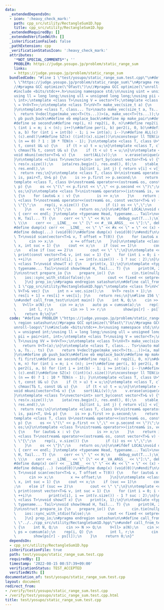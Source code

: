 ```yaml
---
data:
  _extendedDependsOn:
  - icon: ':heavy_check_mark:'
    path: cpp_src/utility/RectangleSum1D.hpp
    title: cpp_src/utility/RectangleSum1D.hpp
  _extendedRequiredBy: []
  _extendedVerifiedWith: []
  _isVerificationFailed: false
  _pathExtension: cpp
  _verificationStatusIcon: ':heavy_check_mark:'
  attributes:
    '*NOT_SPECIAL_COMMENTS*': ''
    PROBLEM: https://judge.yosupo.jp/problem/static_range_sum
    links:
    - https://judge.yosupo.jp/problem/static_range_sum
  bundledCode: "#line 1 \"test/yosupo/static_range_sum.test.cpp\"\n#define PROBLEM\
    \ \"https://judge.yosupo.jp/problem/static_range_sum\"\n#pragma region satashun\n\
    //#pragma GCC optimize(\"Ofast\")\n//#pragma GCC optimize(\"unroll-loops\")\n\
    #include <bits/stdc++.h>\nusing namespace std;\n\nusing uint = unsigned int;\n\
    using ll = long long;\nusing ull = unsigned long long;\nusing pii = pair<int,\
    \ int>;\ntemplate <class T>\nusing V = vector<T>;\ntemplate <class T>\nusing VV\
    \ = V<V<T>>;\n\ntemplate <class T>\nV<T> make_vec(size_t a) {\n    return V<T>(a);\n\
    }\n\ntemplate <class T, class... Ts>\nauto make_vec(size_t a, Ts... ts) {\n  \
    \  return V<decltype(make_vec<T>(ts...))>(a, make_vec<T>(ts...));\n}\n\n#define\
    \ pb push_back\n#define eb emplace_back\n#define mp make_pair\n#define fi first\n\
    #define se second\n#define rep(i, n) rep2(i, 0, n)\n#define rep2(i, m, n) for\
    \ (int i = m; i < (n); i++)\n#define per(i, b) per2(i, 0, b)\n#define per2(i,\
    \ a, b) for (int i = int(b) - 1; i >= int(a); i--)\n#define ALL(c) (c).begin(),\
    \ (c).end()\n#define SZ(x) ((int)(x).size())\n\nconstexpr ll TEN(int n) { return\
    \ (n == 0) ? 1 : 10 * TEN(n - 1); }\n\ntemplate <class T, class U>\nvoid chmin(T&\
    \ t, const U& u) {\n    if (t > u) t = u;\n}\ntemplate <class T, class U>\nvoid\
    \ chmax(T& t, const U& u) {\n    if (t < u) t = u;\n}\n\ntemplate <class T>\n\
    void mkuni(vector<T>& v) {\n    sort(ALL(v));\n    v.erase(unique(ALL(v)), end(v));\n\
    }\n\ntemplate <class T>\nvector<int> sort_by(const vector<T>& v) {\n    vector<int>\
    \ res(v.size());\n    iota(res.begin(), res.end(), 0);\n    stable_sort(res.begin(),\
    \ res.end(),\n                [&](int i, int j) { return v[i] < v[j]; });\n  \
    \  return res;\n}\n\ntemplate <class T, class U>\nistream& operator>>(istream&\
    \ is, pair<T, U>& p) {\n    is >> p.first >> p.second;\n    return is;\n}\n\n\
    template <class T, class U>\nostream& operator<<(ostream& os, const pair<T, U>&\
    \ p) {\n    os << \"(\" << p.first << \",\" << p.second << \")\";\n    return\
    \ os;\n}\n\ntemplate <class T>\nistream& operator>>(istream& is, vector<T>& v)\
    \ {\n    for (auto& x : v) {\n        is >> x;\n    }\n    return is;\n}\n\ntemplate\
    \ <class T>\nostream& operator<<(ostream& os, const vector<T>& v) {\n    os <<\
    \ \"{\";\n    rep(i, v.size()) {\n        if (i) os << \",\";\n        os << v[i];\n\
    \    }\n    os << \"}\";\n    return os;\n}\n\n#ifdef LOCAL\nvoid debug_out()\
    \ { cerr << endl; }\ntemplate <typename Head, typename... Tail>\nvoid debug_out(Head\
    \ H, Tail... T) {\n    cerr << \" \" << H;\n    debug_out(T...);\n}\n#define debug(...)\
    \ \\\n    cerr << __LINE__ << \" [\" << #__VA_ARGS__ << \"]:\", debug_out(__VA_ARGS__)\n\
    #define dump(x) cerr << __LINE__ << \" \" << #x << \" = \" << (x) << endl\n#else\n\
    #define debug(...) (void(0))\n#define dump(x) (void(0))\n#endif\n\ntemplate <class\
    \ T>\nvoid scan(vector<T>& v, T offset = T(0)) {\n    for (auto& x : v) {\n  \
    \      cin >> x;\n        x += offset;\n    }\n}\n\ntemplate <class T>\nvoid print(T\
    \ x, int suc = 1) {\n    cout << x;\n    if (suc == 1)\n        cout << \"\\n\"\
    ;\n    else if (suc == 2)\n        cout << \" \";\n}\n\ntemplate <class T>\nvoid\
    \ print(const vector<T>& v, int suc = 1) {\n    for (int i = 0; i < v.size();\
    \ ++i)\n        print(v[i], i == int(v.size()) - 1 ? suc : 2);\n}\n\ntemplate\
    \ <class T>\nvoid show(T x) {\n    print(x, 1);\n}\n\ntemplate <typename Head,\
    \ typename... Tail>\nvoid show(Head H, Tail... T) {\n    print(H, 2);\n    show(T...);\n\
    }\n\nstruct prepare_io {\n    prepare_io() {\n        cin.tie(nullptr);\n    \
    \    ios::sync_with_stdio(false);\n        cout << fixed << setprecision(10);\n\
    \    }\n} prep_io;\n#pragma endregion satashun\n\n#define call_from_test\n#line\
    \ 1 \"cpp_src/utility/RectangleSum1D.hpp\"\ntemplate <class T>\nV<T> cumsum(const\
    \ V<T>& vec) {\n    int n = vec.size();\n    V<T> res(n + 1);\n    rep(i, n) {\
    \ res[i + 1] = res[i] + vec[i]; }\n    return res;\n}\n#line 156 \"test/yosupo/static_range_sum.test.cpp\"\
    \n#undef call_from_test\n\nint main() {\n    int N, Q;\n    cin >> N >> Q;\n \
    \   V<ll> a(N);\n    cin >> a;\n    auto ps = cumsum(a);\n    rep(i, Q) {\n  \
    \      int l, r;\n        cin >> l >> r;\n        show(ps[r] - ps[l]);\n    }\n\
    \    return 0;\n}\n"
  code: "#define PROBLEM \"https://judge.yosupo.jp/problem/static_range_sum\"\n#pragma\
    \ region satashun\n//#pragma GCC optimize(\"Ofast\")\n//#pragma GCC optimize(\"\
    unroll-loops\")\n#include <bits/stdc++.h>\nusing namespace std;\n\nusing uint\
    \ = unsigned int;\nusing ll = long long;\nusing ull = unsigned long long;\nusing\
    \ pii = pair<int, int>;\ntemplate <class T>\nusing V = vector<T>;\ntemplate <class\
    \ T>\nusing VV = V<V<T>>;\n\ntemplate <class T>\nV<T> make_vec(size_t a) {\n \
    \   return V<T>(a);\n}\n\ntemplate <class T, class... Ts>\nauto make_vec(size_t\
    \ a, Ts... ts) {\n    return V<decltype(make_vec<T>(ts...))>(a, make_vec<T>(ts...));\n\
    }\n\n#define pb push_back\n#define eb emplace_back\n#define mp make_pair\n#define\
    \ fi first\n#define se second\n#define rep(i, n) rep2(i, 0, n)\n#define rep2(i,\
    \ m, n) for (int i = m; i < (n); i++)\n#define per(i, b) per2(i, 0, b)\n#define\
    \ per2(i, a, b) for (int i = int(b) - 1; i >= int(a); i--)\n#define ALL(c) (c).begin(),\
    \ (c).end()\n#define SZ(x) ((int)(x).size())\n\nconstexpr ll TEN(int n) { return\
    \ (n == 0) ? 1 : 10 * TEN(n - 1); }\n\ntemplate <class T, class U>\nvoid chmin(T&\
    \ t, const U& u) {\n    if (t > u) t = u;\n}\ntemplate <class T, class U>\nvoid\
    \ chmax(T& t, const U& u) {\n    if (t < u) t = u;\n}\n\ntemplate <class T>\n\
    void mkuni(vector<T>& v) {\n    sort(ALL(v));\n    v.erase(unique(ALL(v)), end(v));\n\
    }\n\ntemplate <class T>\nvector<int> sort_by(const vector<T>& v) {\n    vector<int>\
    \ res(v.size());\n    iota(res.begin(), res.end(), 0);\n    stable_sort(res.begin(),\
    \ res.end(),\n                [&](int i, int j) { return v[i] < v[j]; });\n  \
    \  return res;\n}\n\ntemplate <class T, class U>\nistream& operator>>(istream&\
    \ is, pair<T, U>& p) {\n    is >> p.first >> p.second;\n    return is;\n}\n\n\
    template <class T, class U>\nostream& operator<<(ostream& os, const pair<T, U>&\
    \ p) {\n    os << \"(\" << p.first << \",\" << p.second << \")\";\n    return\
    \ os;\n}\n\ntemplate <class T>\nistream& operator>>(istream& is, vector<T>& v)\
    \ {\n    for (auto& x : v) {\n        is >> x;\n    }\n    return is;\n}\n\ntemplate\
    \ <class T>\nostream& operator<<(ostream& os, const vector<T>& v) {\n    os <<\
    \ \"{\";\n    rep(i, v.size()) {\n        if (i) os << \",\";\n        os << v[i];\n\
    \    }\n    os << \"}\";\n    return os;\n}\n\n#ifdef LOCAL\nvoid debug_out()\
    \ { cerr << endl; }\ntemplate <typename Head, typename... Tail>\nvoid debug_out(Head\
    \ H, Tail... T) {\n    cerr << \" \" << H;\n    debug_out(T...);\n}\n#define debug(...)\
    \ \\\n    cerr << __LINE__ << \" [\" << #__VA_ARGS__ << \"]:\", debug_out(__VA_ARGS__)\n\
    #define dump(x) cerr << __LINE__ << \" \" << #x << \" = \" << (x) << endl\n#else\n\
    #define debug(...) (void(0))\n#define dump(x) (void(0))\n#endif\n\ntemplate <class\
    \ T>\nvoid scan(vector<T>& v, T offset = T(0)) {\n    for (auto& x : v) {\n  \
    \      cin >> x;\n        x += offset;\n    }\n}\n\ntemplate <class T>\nvoid print(T\
    \ x, int suc = 1) {\n    cout << x;\n    if (suc == 1)\n        cout << \"\\n\"\
    ;\n    else if (suc == 2)\n        cout << \" \";\n}\n\ntemplate <class T>\nvoid\
    \ print(const vector<T>& v, int suc = 1) {\n    for (int i = 0; i < v.size();\
    \ ++i)\n        print(v[i], i == int(v.size()) - 1 ? suc : 2);\n}\n\ntemplate\
    \ <class T>\nvoid show(T x) {\n    print(x, 1);\n}\n\ntemplate <typename Head,\
    \ typename... Tail>\nvoid show(Head H, Tail... T) {\n    print(H, 2);\n    show(T...);\n\
    }\n\nstruct prepare_io {\n    prepare_io() {\n        cin.tie(nullptr);\n    \
    \    ios::sync_with_stdio(false);\n        cout << fixed << setprecision(10);\n\
    \    }\n} prep_io;\n#pragma endregion satashun\n\n#define call_from_test\n#include\
    \ \"../../cpp_src/utility/RectangleSum1D.hpp\"\n#undef call_from_test\n\nint main()\
    \ {\n    int N, Q;\n    cin >> N >> Q;\n    V<ll> a(N);\n    cin >> a;\n    auto\
    \ ps = cumsum(a);\n    rep(i, Q) {\n        int l, r;\n        cin >> l >> r;\n\
    \        show(ps[r] - ps[l]);\n    }\n    return 0;\n}"
  dependsOn:
  - cpp_src/utility/RectangleSum1D.hpp
  isVerificationFile: true
  path: test/yosupo/static_range_sum.test.cpp
  requiredBy: []
  timestamp: '2022-08-15 00:57:39+09:00'
  verificationStatus: TEST_ACCEPTED
  verifiedWith: []
documentation_of: test/yosupo/static_range_sum.test.cpp
layout: document
redirect_from:
- /verify/test/yosupo/static_range_sum.test.cpp
- /verify/test/yosupo/static_range_sum.test.cpp.html
title: test/yosupo/static_range_sum.test.cpp
---
```

